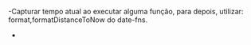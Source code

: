 -Capturar tempo atual ao executar alguma função, para depois, utilizar:
    format,formatDistanceToNow do date-fns.

-